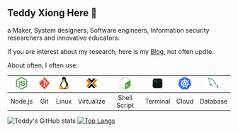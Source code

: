 ## Teddy Xiong Here 👋

a Maker, System designers, Software engineers, Information security researchers and innovative educators.

If you are interest about my research, here is my [Blog](https://teddy1565.github.io), not often updte.

About often, I often use:

| <img height="28" src="./assets/image/nodedotjs.svg"> | <img height="28" src="./assets/image/git.svg"> | <img height="28" src="./assets/image/linux.svg"> | <img height="28" src="./assets/image/cloud.svg">  | <img height="28" src="./assets/image/gnubash.svg"> | <img height="28" src="./assets/image/terminal.svg"> | <img height="28" src="./assets/image/k8s.svg"> | <img height="28" src="./assets/image/mysql.svg"> |
| :---------------: | :---------------: | :---------------: | :---------------: | :---------------: | :---------------: | :---------------: | :---------------: |
| Node.js | Git | Linux | Virtualize  | Shell Script | Terminal | Cloud | Database |

![Teddy's GitHub stats](https://github-readme-stats.vercel.app/api?username=teddy1565&show_icons=true&theme=tokyonight&hide_rank=true&layout=compact&show=true)
[![Top Langs](https://github-readme-stats.vercel.app/api/top-langs/?username=teddy1565)](https://github.com/Christmas/github-readme-stats)

<!--
**teddy1565/teddy1565** is a ✨ _special_ ✨ repository because its `README.md` (this file) appears on your GitHub profile.

Here are some ideas to get you started:

- 🔭 I’m currently working on ...
- 🌱 I’m currently learning ...
- 👯 I’m looking to collaborate on ...
- 🤔 I’m looking for help with ...
- 💬 Ask me about ...
- 📫 How to reach me: ...
- 😄 Pronouns: ...
- ⚡ Fun fact: ...
-->
